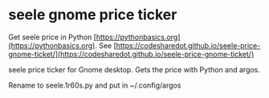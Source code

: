 # seele gnome price ticker

Get seele price in Python [https://pythonbasics.org](https://pythonbasics.org).
See [https://codesharedot.github.io/seele-price-gnome-ticket/](https://codesharedot.github.io/seele-price-gnome-ticket/)

seele price ticker for Gnome desktop. Gets the price with Python and argos.

Rename to seele.1r60s.py and put in ~/.config/argos
